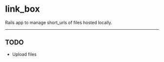 # link_box #

Rails app to manage short_urls of files hosted locally.

----

## TODO ##

* Upload files
